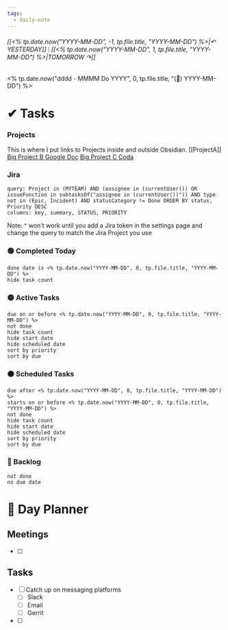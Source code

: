 ```yaml
---
tags:
  - daily-note
---
```

###### [[<% tp.date.now("YYYY-MM-DD", -1, tp.file.title, "YYYY-MM-DD") %>|↶ YESTERDAY]] ⁝ [[<% tp.date.now("YYYY-MM-DD", 1, tp.file.title, "YYYY-MM-DD") %>|TOMORROW ↷]]
 <% tp.date.now("dddd -  MMMM Do YYYY", 0, tp.file.title, "(📅) YYYY-MM-DD") %>

# ✔ Tasks
### Projects
This is where I put links to Projects inside and outside Obsidian.
[[ProjectA]]
[Big Project B Google Doc]()
[Big Project C Coda]()

### Jira

```jira-search
query: Project in (MYTEAM) AND (assignee in (currentUser()) OR issueFunction in subtasksOf("assignee in (currentUser())")) AND type not in (Epic, Incident) AND statusCategory != Done ORDER BY status, Priority DESC
columns: key, summary, STATUS, PRIORITY
```
Note: ^ won't work until you add a Jira token in the settings page and change the query to match the Jira Project you use
### 🟢 Completed Today
```tasks
done date is <% tp.date.now("YYYY-MM-DD", 0, tp.file.title, "YYYY-MM-DD") %>
hide task count
```
### 🟡 Active Tasks
```tasks
due on or before <% tp.date.now("YYYY-MM-DD", 0, tp.file.title, "YYYY-MM-DD") %>
not done
hide task count
hide start date
hide scheduled date
sort by priority
sort by due
```
### 🟠 Scheduled Tasks
```tasks
due after <% tp.date.now("YYYY-MM-DD", 0, tp.file.title, "YYYY-MM-DD") %>
starts on or before <% tp.date.now("YYYY-MM-DD", 0, tp.file.title, "YYYY-MM-DD") %>
not done
hide task count
hide start date
hide scheduled date
sort by priority
sort by due
```
### 🔴 Backlog
```tasks
not done
no due date
```

# 📆 Day Planner

## Meetings
- [ ] 

## Tasks
- [ ] Catch up on messaging platforms
	- [ ] Slack
	- [ ] Email
	- [ ] Gerrit
- [ ] 
